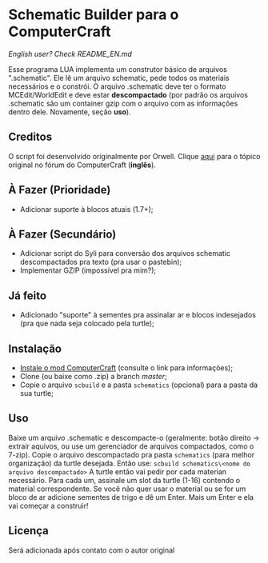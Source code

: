 # Schematic Builder para o ComputerCraft

*English user? Check README_EN.md*

Esse programa LUA implementa um construtor básico de arquivos ".schematic". Ele lê um arquivo schematic, pede todos os materiais necessários e o constrói.
O arquivo .schematic deve ter o formato MCEdit/WorldEdit e deve estar **descompactado** (por padrão os arquivos .schematic são um container gzip com o arquivo com as informações dentro dele. Novamente, seção **uso**).

## Creditos

O script foi desenvolvido originalmente por Orwell. Clique [aqui](http://www.computercraft.info/forums2/index.php?/topic/1949-turtle-schematic-file-builder/) para o tópico original no fórum do ComputerCraft (**inglês**).

## À Fazer (Prioridade)

* Adicionar suporte à blocos atuais (1.7+);

## À Fazer (Secundário)

* Adicionar script do Syli para conversão dos arquivos schematic descompactados pra texto (pra usar o pastebin);
* Implementar GZIP (impossível pra mim?);

## Já feito

* Adicionado "suporte" à sementes pra assinalar ar e blocos indesejados (pra que nada seja colocado pela turtle);

## Instalação

* [Instale o mod ComputerCraft](http://www.computercraft.info/download/) (consulte o link para informações);
* Clone (ou baixe como .zip) a branch *master*;
* Copie o arquivo `scbuild` e a pasta `schematics` (opcional) para a pasta da sua turtle;

## Uso

Baixe um arquivo .schematic e descompacte-o (geralmente: botão direito -> extrair aquivos, ou use um gerenciador de arquivos compactados, como o 7-zip).
Copie o arquivo descompactado pra pasta `schematics` (para melhor organização) da turtle desejada.
Então use: `scbuild schematics\<nome do arquivo descompactado>`
A turtle então vai pedir por cada materian necessário. Para cada um, assinale um slot da turtle (1-16) contendo o material correspondente. Se você não quer usar o material ou se for um bloco de ar adicione sementes de trigo e dê um Enter.
Mais um Enter e ela vai começar a construir!

## Licença

Será adicionada após contato com o autor original